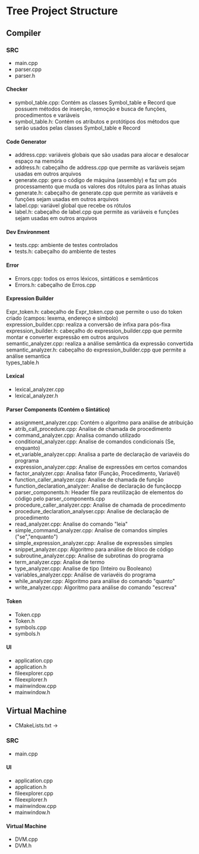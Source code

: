 # Tree Project Structure

## Compiler

### SRC
- main.cpp<br>
- parser.cpp<br>
- parser.h<br>

#### Checker
- symbol_table.cpp: Contém as classes Symbol_table e Record que possuem métodos de inserção, remoção e busca de funções, procedimentos e variáveis  
- symbol_table.h: Contém os atributos e protótipos dos métodos que serão usados pelas classes Symbol_table e Record

#### Code Generator
- address.cpp: variáveis globais que são usadas para alocar e desalocar espaço na memória<br>
- address.h: cabeçalho de address.cpp que permite as variáveis sejam usadas em outros arquivos<br>
- generate.cpp: gera o código de máquina (assembly) e faz um pós processamento que muda os valores dos rótulos para as linhas atuais<br>
- generate.h: cabeçalho de generate.cpp que permite as variáveis e funções sejam usadas em outros arquivos<br>
- label.cpp: variável global que recebe os rótulos<br>
- label.h: cabeçalho de label.cpp que permite as variáveis e funções sejam usadas em outros arquivos<br>

#### Dev Environment
- tests.cpp: ambiente de testes controlados<br>
- tests.h: cabeçalho do ambiente de testes<br>

#### Error
- Errors.cpp: todos os erros léxicos, sintáticos e semânticos<br>
- Errors.h: cabeçalho de Erros.cpp<br>


#### Expression Builder
Expr_token.h: cabeçalho de Expr_token.cpp que permite o uso do token criado (campos: lexema, endereço e símbolo)<br>
expression_builder.cpp: realiza a conversão de infixa para pós-fixa<br>
expression_builder.h: cabeçalho do expression_builder.cpp que permite montar e converter expressão em outros arquivos<br>
semantic_analyzer.cpp: realiza a análise semântica da expressão convertida<br>
semantic_analyzer.h: cabeçalho do expression_builder.cpp que permite a análise semantica<br>
types_table.h<br>

#### Lexical
- lexical_analyzer.cpp<br>
- lexical_analyzer.h<br>

#### Parser Components  (Contém o Sintático)
- assignment_analyzer.cpp: Contém o algoritmo para análise de atribuição<br> 
- atrib_call_procedure.cpp: Analise de chamada de procedimento<br>
- command_analyzer.cpp: Analisa comando utilizado<br>
- conditional_analyzer.cpp: Analise de comandos condicionais (Se, enquanto)<br>
- et_variable_analyzer.cpp: Analisa a parte de declaração de variavéis do programa<br>
- expression_analyzer.cpp: Analise de expressões em certos comandos<br>
- factor_analyzer.cpp: Analisa fator (Função, Procedimento, Variavél)<br>
- function_caller_analyzer.cpp: Analise de chamada de função<br>
- function_declaration_analyzer: Analise de declaração de funçãocpp<br>
- parser_components.h: Header file para reutilização de elementos do código pelo parser_components.cpp<br>
- procedure_caller_analyzer.cpp: Analise de chamada de procedimento<br>
- procedure_declaration_analyser.cpp: Analise de declaração de procedimento<br>
- read_analyzer.cpp: Analise do comando "leia"<br>
- simple_command_analyzer.cpp: Analise de comandos simples ("se","enquanto")<br>
- simple_expression_analyzer.cpp: Analise de expressões simples<br>
- snippet_analyzer.cpp: Algoritmo para análise de bloco de código<br>
- subroutine_analyzer.cpp: Analise de subrotinas do programa<br>
- term_analyzer.cpp: Analise de termo<br>
- type_analyzer.cpp: Analise de tipo (Inteiro ou Booleano)<br>
- variables_analyzer.cpp: Análise de variavéis do programa<br>
- while_analyzer.cpp: Algoritmo para análise do comando "quanto"<br>
- write_analyzer.cpp: Algoritmo para análise do comando "escreva"<br>

#### Token
- Token.cpp<br>
- Token.h<br>
- symbols.cpp<br>
- symbols.h<br>

#### UI
- application.cpp<br>
- application.h<br>
- fileexplorer.cpp<br>
- fileexplorer.h<br>
- mainwindow.cpp<br>
- mainwindow.h<br>


## Virtual Machine
- CMakeLists.txt  -> <br>

### SRC
- main.cpp<br>

#### UI
- application.cpp<br>
- application.h<br>
- fileexplorer.cpp<br>
- fileexplorer.h<br>
- mainwindow.cpp<br>
- mainwindow.h<br>

#### Virtual Machine
- DVM.cpp<br>
- DVM.h<br>
